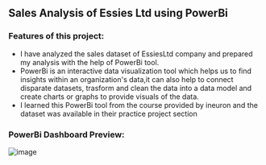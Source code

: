 ## Sales Analysis of Essies Ltd using PowerBi
### Features of this project:

- I have analyzed the sales dataset of EssiesLtd company and prepared my analysis with the help of PowerBi tool.
- PowerBi is an interactive data visualization tool which helps us to find insights within an organization's data,it can also help to connect disparate datasets, trasform and clean the data into a data model and create charts or graphs to provide visuals of the data.
- I learned this PowerBi tool from the course provided by ineuron and the dataset was available in their practice project section

### PowerBi Dashboard Preview:
![image](https://user-images.githubusercontent.com/67269209/181310996-9794caab-1b5d-4138-9060-72eb69ddce86.png)

